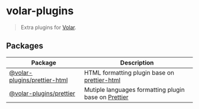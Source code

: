 # volar-plugins

> Extra plugins for [Volar](https://github.com/johnsoncodehk/volar).

## Packages

| Package                                                                                                           | Description                                                                                  |
|-------------------------------------------------------------------------------------------------------------------|----------------------------------------------------------------------------------------------|
| [@volar-plugins/prettier-html](https://github.com/johnsoncodehk/volar-plugins/tree/master/packages/prettier-html) | HTML formatting plugin base on [prettier-html](https://github.com/Prettyhtml/prettyhtml)     |
| [@volar-plugins/prettier](https://github.com/johnsoncodehk/volar-plugins/tree/master/packages/prettier)           | Mutiple languages formatting plugin base on [Prettier](https://github.com/prettier/prettier) |
